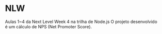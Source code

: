 # NLW
Aulas 1~4 da Next Level Week 4 na trilha de Node.js
O projeto desenvolvido é um cálculo de NPS (Net Promoter Score).
